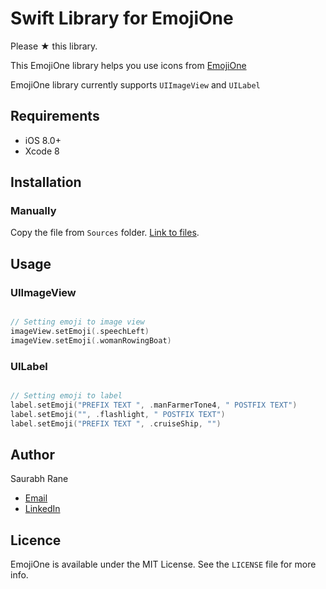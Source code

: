 # Swift Library for EmojiOne

Please &#9733; this library.

This EmojiOne library helps you use icons from [EmojiOne](https://emojione.com)

EmojiOne library currently supports `UIImageView` and `UILabel`

## Requirements

- iOS 8.0+
- Xcode 8

## Installation

### Manually

Copy the file from `Sources` folder.
[Link to files](https://github.com/ranesr/EmojiOne/tree/master/Sources).

## Usage

### UIImageView

```Swift

// Setting emoji to image view
imageView.setEmoji(.speechLeft)
imageView.setEmoji(.womanRowingBoat)

```

### UILabel

```Swift

// Setting emoji to label
label.setEmoji("PREFIX TEXT ", .manFarmerTone4, " POSTFIX TEXT")
label.setEmoji("", .flashlight, " POSTFIX TEXT")
label.setEmoji("PREFIX TEXT ", .cruiseShip, "")

```

## Author

Saurabh Rane

- [Email](mailto:saurabhrrane@gmail.com)
- [LinkedIn](https://linkedin.com/in/ranesaurabh)

## Licence

EmojiOne is available under the MIT License. See the `LICENSE` file for more info.
